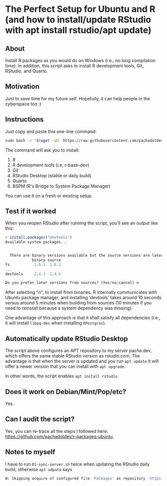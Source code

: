 # The Perfect Setup for Ubuntu and R (and how to install/update RStudio with apt install rstudio/apt update)

## About

Install R packages as you would do on Windows (i.e., no long compilation time). In addition, this script asks to install R development tools, Git, RStudio, and Quarto.

## Motivation

Just to save time for my future self. Hopefully, it can help people in the cyberspace too :)

## Instructions

Just copy and paste this one-line command:

```bash
sudo bash -c "$(wget -qO- https://raw.githubusercontent.com/pachadotdev/r-packages-ubuntu/main/configure.sh)"
```

The command will ask you to install:

1. R
2. R development tools (i.e, r-base-dev)
3. Git
4. RStudio Desktop (stable or daily build)
5. Quarto
6. BSPM (R's Bridge to System Package Manager)

You can use it on a fresh or existing setup.

## Test if it worked

When you reopen RStudio after running the script, you'll see an output like this:

```r
> install.packages("devtools")
Available system packages...


  There are binary versions available but the source versions are later:
            binary source
fs           1.6.1  1.6.2
...
devtools     2.4.3  2.4.5

Do you prefer later versions from sources? (Yes/no/cancel) n
```

After selecting "n", to install from binaries, R internally communicates with Ubuntu package manager, and installing 'devtools' takes around 10 seconds versus around 5 minutes when building from sources (10 minutes if you need to reinstall because a system dependency was missing).

One advantage of this approach is that it shall satisfy all dependencies (i.e., it will install `libpq-dev` when installing `RPostgres`).

## Automatically update RStudio Desktop

The script above configures an APT repository to my server pacha.dev, which offers the same stable RStudio version as rstudio.com. The advantage is that when the server is updated and you run `apt update` it will offer a newer version that you can install with `apt upgrade`.

In other words, the script enables `apt install rstudio`.

## Does it work on Debian/Mint/Pop/etc?

Yes.

## Can I audit the script?

Yes, you can re-trace all the steps I followed here: https://github.com/pachadotdev/r-packages-ubuntu.

## Notes to myself

I have to run `01-sync-server.sh` twice when updating the RStudio daily build, otherwise `apt udpate` says

```bash
W: Skipping acquire of configured file 'Packages' as repository 'https://apt-daily.pacha.dev ./ InRelease' does not seem to provide it (sources.list entry misspelt?)
```

